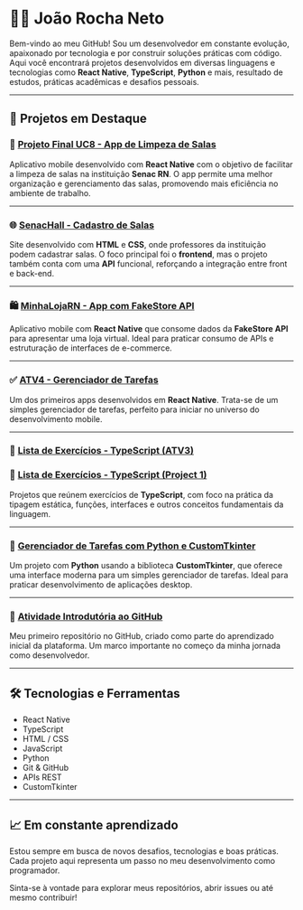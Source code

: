 # 👨‍💻 João Rocha Neto

Bem-vindo ao meu GitHub! Sou um desenvolvedor em constante evolução, apaixonado por tecnologia e por construir soluções práticas com código. Aqui você encontrará projetos desenvolvidos em diversas linguagens e tecnologias como **React Native**, **TypeScript**, **Python** e mais, resultado de estudos, práticas acadêmicas e desafios pessoais.

---

## 🚀 Projetos em Destaque

### 📱 [Projeto Final UC8 - App de Limpeza de Salas](https://github.com/joaorocha-neto/Projeto_Final_UC8.git)
Aplicativo mobile desenvolvido com **React Native** com o objetivo de facilitar a limpeza de salas na instituição **Senac RN**. O app permite uma melhor organização e gerenciamento das salas, promovendo mais eficiência no ambiente de trabalho.

---

### 🌐 [SenacHall - Cadastro de Salas](https://github.com/joaorocha-neto/senacHall.git)
Site desenvolvido com **HTML** e **CSS**, onde professores da instituição podem cadastrar salas. O foco principal foi o **frontend**, mas o projeto também conta com uma **API** funcional, reforçando a integração entre front e back-end.

---

### 🛍️ [MinhaLojaRN - App com FakeStore API](https://github.com/joaorocha-neto/MinhaLojaRN.git)
Aplicativo mobile com **React Native** que consome dados da **FakeStore API** para apresentar uma loja virtual. Ideal para praticar consumo de APIs e estruturação de interfaces de e-commerce.

---

### ✅ [ATV4 - Gerenciador de Tarefas](https://github.com/joaorocha-neto/ATV4.git)
Um dos primeiros apps desenvolvidos em **React Native**. Trata-se de um simples gerenciador de tarefas, perfeito para iniciar no universo do desenvolvimento mobile.

---

### 📘 [Lista de Exercícios - TypeScript (ATV3)](https://github.com/joaorocha-neto/typescriptATV3.git)  
### 📘 [Lista de Exercícios - TypeScript (Project 1)](https://github.com/joaorocha-neto/typescript_project1.git)
Projetos que reúnem exercícios de **TypeScript**, com foco na prática da tipagem estática, funções, interfaces e outros conceitos fundamentais da linguagem.

---

### 🐍 [Gerenciador de Tarefas com Python e CustomTkinter](https://github.com/joaorocha-neto/Gerenciador-de-tarefas.git)
Um projeto com **Python** usando a biblioteca **CustomTkinter**, que oferece uma interface moderna para um simples gerenciador de tarefas. Ideal para praticar desenvolvimento de aplicações desktop.

---

### 📝 [Atividade Introdutória ao GitHub](https://github.com/joaorocha-neto/Atividade_introdutoria_ao_GitHUB.git)
Meu primeiro repositório no GitHub, criado como parte do aprendizado inicial da plataforma. Um marco importante no começo da minha jornada como desenvolvedor.

---

## 🛠️ Tecnologias e Ferramentas

- React Native
- TypeScript
- HTML / CSS
- JavaScript
- Python
- Git & GitHub
- APIs REST
- CustomTkinter

---

## 📈 Em constante aprendizado

Estou sempre em busca de novos desafios, tecnologias e boas práticas. Cada projeto aqui representa um passo no meu desenvolvimento como programador.

Sinta-se à vontade para explorar meus repositórios, abrir issues ou até mesmo contribuir!
